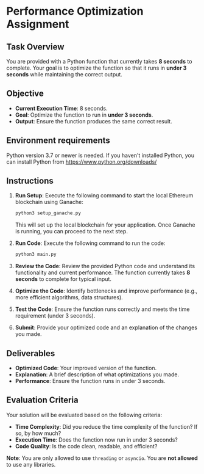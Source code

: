 # **Performance Optimization Assignment**

## **Task Overview**

You are provided with a Python function that currently takes **8 seconds** to complete. Your goal is to optimize the function so that it runs in **under 3 seconds** while maintaining the correct output.

## **Objective**

- **Current Execution Time**: 8 seconds.
- **Goal**: Optimize the function to run in **under 3 seconds**.
- **Output**: Ensure the function produces the same correct result.

## **Environment requirements**

Python version 3.7 or newer is needed. If you haven't installed Python, you can install Python from https://www.python.org/downloads/

## **Instructions**

1. **Run Setup**: Execute the following command to start the local Ethereum blockchain using Ganache:
    ```bash
    python3 setup_ganache.py
    ```
    This will set up the local blockchain for your application. Once Ganache is running, you can proceed to the next step.
    
2. **Run Code**: Execute the following command to run the code:
    ```bash
    python3 main.py
    ```
3. **Review the Code**: Review the provided Python code and understand its functionality and current performance. The function currently takes **8 seconds** to complete for typical input.

4. **Optimize the Code**: Identify bottlenecks and improve performance (e.g., more efficient algorithms, data structures).
    
5. **Test the Code**: Ensure the function runs correctly and meets the time requirement (under 3 seconds).

6. **Submit**: Provide your optimized code and an explanation of the changes you made.

## **Deliverables**

- **Optimized Code**: Your improved version of the function.
- **Explanation**: A brief description of what optimizations you made.
- **Performance**: Ensure the function runs in under 3 seconds.

## **Evaluation Criteria**

Your solution will be evaluated based on the following criteria:

- **Time Complexity**: Did you reduce the time complexity of the function? If so, by how much?
- **Execution Time**: Does the function now run in under 3 seconds?
- **Code Quality**: Is the code clean, readable, and efficient?

**Note**: You are only allowed to use `threading` or `asyncio`. You are **not allowed** to use any libraries.
